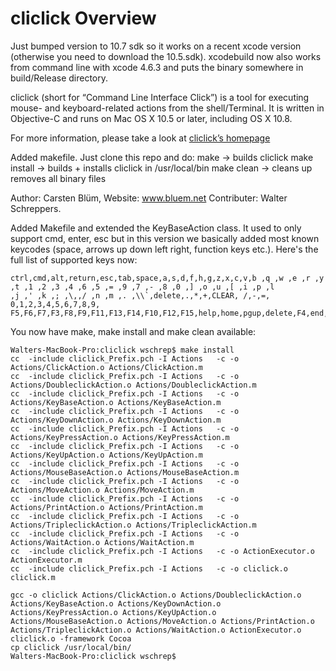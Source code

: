 cliclick Overview
=========================
Just bumped version to 10.7 sdk so it works on a recent xcode version (otherwise you need to download the 10.5.sdk).
xcodebuild now also works from command line with xcode 4.6.3 and puts the binary somewhere in build/Release directory.

cliclick (short for “Command Line Interface Click”) is a tool for executing mouse- and keyboard-related actions from the shell/Terminal. It is written in Objective-C and runs on Mac OS X 10.5 or later, including OS X 10.8.

For more information, please take a look at [cliclick’s homepage](http://www.bluem.net/jump/cliclick/)

Added makefile. Just clone this repo and do:
make -> builds cliclick
make install -> builds + installs cliclick in /usr/local/bin
make clean -> cleans up removes all binary files

Author: Carsten Blüm, Website: www.bluem.net 
Contributer: Walter Schreppers.

Added Makefile and extended the KeyBaseAction class. It used to only support cmd, enter, esc but in this version we basically added most
known keycodes (space, arrows up down left right, function keys etc.). Here's the full list of supported keys now:
``` 
ctrl,cmd,alt,return,esc,tab,space,a,s,d,f,h,g,z,x,c,v,b ,q ,w ,e ,r ,y ,t ,1 ,2 ,3 ,4 ,6 ,5 ,= ,9 ,7 ,- ,8 ,0 ,] ,o ,u ,[ ,i ,p ,l 
,j ,' ,k ,; ,\,,/ ,n ,m ,. ,\\`,delete,.,*,+,CLEAR, /,-,=, 0,1,2,3,4,5,6,7,8,9,
F5,F6,F7,F3,F8,F9,F11,F13,F14,F10,F12,F15,help,home,pgup,delete,F4,end,F2,pgdown,F1,left,right,down
```

You now have make, make install and make clean available:
```
Walters-MacBook-Pro:cliclick wschrep$ make install
cc  -include cliclick_Prefix.pch -I Actions   -c -o Actions/ClickAction.o Actions/ClickAction.m
cc  -include cliclick_Prefix.pch -I Actions   -c -o Actions/DoubleclickAction.o Actions/DoubleclickAction.m
cc  -include cliclick_Prefix.pch -I Actions   -c -o Actions/KeyBaseAction.o Actions/KeyBaseAction.m
cc  -include cliclick_Prefix.pch -I Actions   -c -o Actions/KeyDownAction.o Actions/KeyDownAction.m
cc  -include cliclick_Prefix.pch -I Actions   -c -o Actions/KeyPressAction.o Actions/KeyPressAction.m
cc  -include cliclick_Prefix.pch -I Actions   -c -o Actions/KeyUpAction.o Actions/KeyUpAction.m
cc  -include cliclick_Prefix.pch -I Actions   -c -o Actions/MouseBaseAction.o Actions/MouseBaseAction.m
cc  -include cliclick_Prefix.pch -I Actions   -c -o Actions/MoveAction.o Actions/MoveAction.m
cc  -include cliclick_Prefix.pch -I Actions   -c -o Actions/PrintAction.o Actions/PrintAction.m
cc  -include cliclick_Prefix.pch -I Actions   -c -o Actions/TripleclickAction.o Actions/TripleclickAction.m
cc  -include cliclick_Prefix.pch -I Actions   -c -o Actions/WaitAction.o Actions/WaitAction.m
cc  -include cliclick_Prefix.pch -I Actions   -c -o ActionExecutor.o ActionExecutor.m
cc  -include cliclick_Prefix.pch -I Actions   -c -o cliclick.o cliclick.m

gcc -o cliclick Actions/ClickAction.o Actions/DoubleclickAction.o Actions/KeyBaseAction.o Actions/KeyDownAction.o Actions/KeyPressAction.o Actions/KeyUpAction.o Actions/MouseBaseAction.o Actions/MoveAction.o Actions/PrintAction.o Actions/TripleclickAction.o Actions/WaitAction.o ActionExecutor.o cliclick.o -framework Cocoa
cp cliclick /usr/local/bin/
Walters-MacBook-Pro:cliclick wschrep$ 
```
